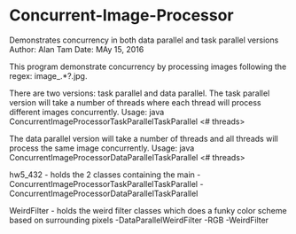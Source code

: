 # Concurrent-Image-Processor
Demonstrates concurrency in both data parallel and task parallel versions
Author: Alan Tam
Date: MAy 15, 2016

This program demonstrate concurrency by processing images following the regex: image_.*?.jpg. 

There are two versions: task parallel and data parallel.
The task parallel version will take a number of threads where each thread will process different images concurrently.
Usage: java ConcurrentImageProcessorTaskParallelTaskParallel <# threads> <filter name> <path>

The data parallel version will take a number of threads and all threads will process the same image concurrently.
Usage: java ConcurrentImageProcessorDataParallelTaskParallel <# threads> <filter name> <path>

hw5_432 - holds the 2 classes containing the main
-ConcurrentImageProcessorTaskParallelTaskParallel
-ConcurrentImageProcessorDataParallelTaskParallel

WeirdFilter - holds the weird filter classes which does a funky color scheme based on surrounding pixels
-DataParallelWeirdFilter
-RGB
-WeirdFilter
